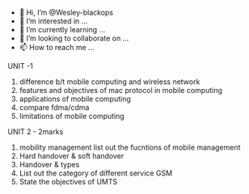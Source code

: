 - 👋 Hi, I’m @Wesley-blackops
- 👀 I’m interested in ...
- 🌱 I’m currently learning ...
- 💞️ I’m looking to collaborate on ...
- 📫 How to reach me ...

<!---
Cybersec hackathon
https://www.isacindia.org/cit-hackathon/
Wesley-blackops/Wesley-blackops is a ✨ special ✨ repository because its `README.md` (this file) appears on your GitHub profile.
You can click the Preview link to take a look at your changes.
--->

UNIT -1 
1. difference b/t mobile computing and wireless network
2. features and objectives of mac protocol in mobile computing
3. applications of mobile computing
4. compare fdma/cdma
5. limitations of mobile computing 

UNIT 2 - 2marks
1. mobility management list out the fucntions of mobile management
2. Hard handover & soft handover 
3. Handover & types
4. List out the category of different service GSM
5. State the objectives of UMTS

